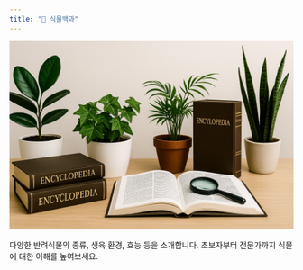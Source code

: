 ```yaml
---
title: "🌱 식물백과"
---
```


![🌱 식물백과](/images/categories/encyclopedia.jpg)

다양한 반려식물의 종류, 생육 환경, 효능 등을 소개합니다.
초보자부터 전문가까지 식물에 대한 이해를 높여보세요.
